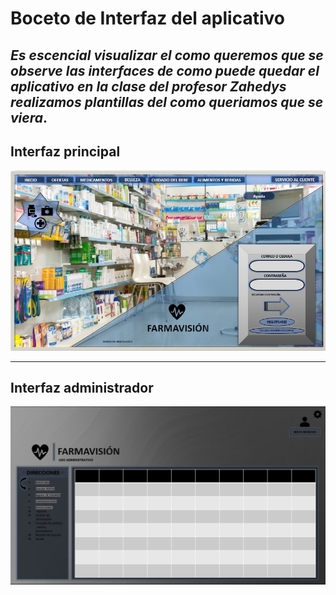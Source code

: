 # Boceto de Interfaz del aplicativo

## *Es escencial visualizar el como queremos que se observe las interfaces de como puede quedar el aplicativo en la clase del profesor Zahedys realizamos plantillas del como queriamos que se viera*.



## **Interfaz principal**
<img src="img/captura.jpg">

---
## **Interfaz administrador**

<img src="img/captura1.jpg">